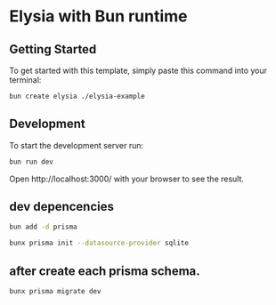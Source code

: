 # Elysia with Bun runtime

## Getting Started
To get started with this template, simply paste this command into your terminal:
```bash
bun create elysia ./elysia-example
```

## Development
To start the development server run:
```bash
bun run dev
```

Open http://localhost:3000/ with your browser to see the result.

## dev depencencies
```bash
bun add -d prisma
```
```bash
bunx prisma init --datasource-provider sqlite
```

## after create each prisma schema.
```bash
bunx prisma migrate dev
```
